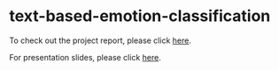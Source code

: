 # text-based-emotion-classification

To check out the project report, please click [here](https://github.com/AriaWangXH/text-based-emotion-classification/blob/main/project_report.pdf).

For presentation slides, please click [here](https://docs.google.com/presentation/d/1XBGej6eiS2wqufBmxBPqUGGCYDqRl4Ni0oq7Dl2czHo/edit?usp=sharing).
